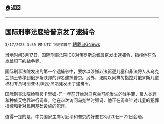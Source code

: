 ###  [:house:返回](README.md)
---


## 国际刑事法庭给普京发了逮捕令
`3/17/2023 3:50 PM UTC 银河歌舞厅` [轉載自GNews](https://gnews.org/articles/1022916)

当地时间3月17日，国际刑事法院ICC对俄罗斯总统普京发出逮捕令，指控他在乌克兰犯下的战争罪。

国际刑事法院发出的第一个逮捕令中，要求以涉嫌非法驱逐儿童和非法将人从乌克兰领土转移到俄罗斯联邦的罪名逮捕普京。另外，法院以同样的指控对俄罗斯儿童权利专员玛丽亚·利沃瓦·贝洛娃发出了逮捕令。

国际刑事法院检察官卡里姆-汗一年前开始对乌克兰可能发生的战争罪、反人类罪和种族灭绝罪进行调查。他在四次访问乌克兰时强调，他正在调查针对儿童的犯罪指控和针对民用基础设施的犯罪。

值得一提的是，中共国家主席习近平和普京约好要在3月20日--22日会晤。
